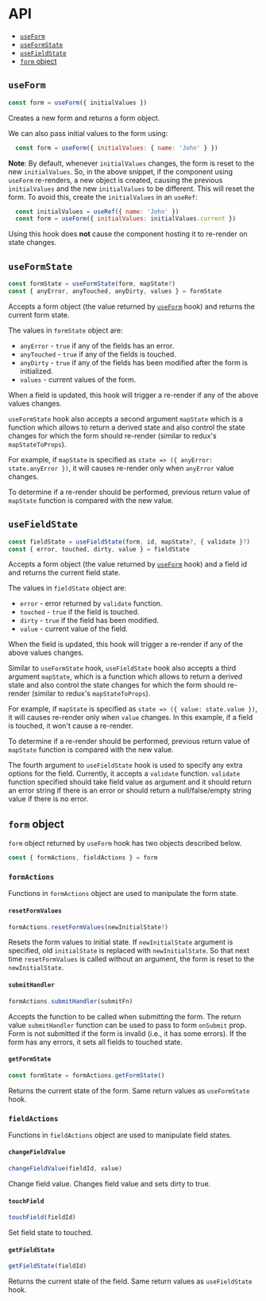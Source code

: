 # API

- [`useForm`](#useform)
- [`useFormState`](#useformstate)
- [`useFieldState`](#usefieldstate)
- [`form` object](#form-object)

## `useForm`

```jsx
const form = useForm({ initialValues })
```

Creates a new form and returns a form object.

We can also pass initial values to the form using:

```jsx
  const form = useForm({ initialValues: { name: 'John' } })
```

**Note**: By default, whenever `initialValues` changes, the form is reset to the new `initialValues`.
So, in the above snippet, if the component using `useForm` re-renders, a new object is created, causing the 
previous `initialValues` and the new `initialValues` to be different. This will reset the form.
To avoid this, create the `initialValues` in an `useRef`:

```jsx
  const initialValues = useRef({ name: 'John' })
  const form = useForm({ initialValues: initialValues.current })
```

Using this hook does **not** cause the component hosting it to re-render on state changes.

## `useFormState`

```jsx
const formState = useFormState(form, mapState?)
const { anyError, anyTouched, anyDirty, values } = formState
```

Accepts a form object (the value returned by [`useForm`](#useform) hook)
and returns the current form state.

The values in `formState` object are:

- `anyError` - `true` if any of the fields has an error.
- `anyTouched` - `true` if any of the fields is touched.
- `anyDirty` - `true` if any of the fields has been modified after the form is initialized.
- `values` - current values of the form.

When a field is updated, this hook will trigger a re-render if any of the above values changes.

`useFormState` hook also accepts a second argument `mapState` which is a function which allows to 
return a derived state and also control the state changes for which the form should re-render 
(similar to redux's `mapStateToProps`).

For example, if `mapState` is specified as `state => ({ anyError: state.anyError })`, 
it will causes re-render only when `anyError` value changes.

To determine if a re-render should be performed, 
previous return value of `mapState` function is compared with the new value.


## `useFieldState`

```jsx
const fieldState = useFieldState(form, id, mapState?, { validate }?)
const { error, touched, dirty, value } = fieldState
```

Accepts a form object (the value returned by [`useForm`](#useform) hook)
and a field id and returns the current field state.

The values in `fieldState` object are:

- `error` - error returned by `validate` function.
- `touched` - `true` if the field is touched.
- `dirty` - `true` if the field has been modified.
- `value` - current value of the field.

When the field is updated, this hook will trigger a re-render if any of the above values changes.

Similar to `useFormState` hook, `useFieldState` hook also accepts a third argument `mapState`, 
which is a function which allows to return a derived state and also control the state changes for which the form should re-render 
(similar to redux's `mapStateToProps`).

For example, if `mapState` is specified as `state => ({ value: state.value })`, 
it will causes re-render only when `value` changes. In this example, if a field is touched, it won't cause a re-render. 

To determine if a re-render should be performed, 
previous return value of `mapState` function is compared with the new value.

The fourth argument to `useFieldState` hook is used to specify any extra options for the field.
Currently, it accepts a `validate` function. `validate` function specified should take field value as argument and
it should return an error string if there is an error or should return a null/false/empty string value if there is no error.

## `form` object

`form` object returned by `useForm` hook has two objects described below.

```jsx
const { formActions, fieldActions } = form
```

### `formActions`

Functions in `formActions` object are used to manipulate the form state.

#### `resetFormValues`

```jsx
formActions.resetFormValues(newInitialState?)
```

Resets the form values to initial state. 
If `newInitialState` argument is specified, old `initialState` is replaced with `newInitialState`.
So that next time `resetFormValues` is called without an argument, the form is reset to the `newInitialState`.

#### `submitHandler`

```jsx
formActions.submitHandler(submitFn)
```

Accepts the function to be called when submitting the form.
The return value `submitHandler` function can be used to pass to form `onSubmit` prop.
Form is not submitted if the form is invalid (i.e., it has some errors). 
If the form has any errors, it sets all fields to touched state.


#### `getFormState`

```jsx
const formState = formActions.getFormState()
```

Returns the current state of the form. Same return values as `useFormState` hook.


### `fieldActions`

Functions in `fieldActions` object are used to manipulate field states.

#### `changeFieldValue`

```jsx
changeFieldValue(fieldId, value)
```

Change field value. Changes field value and sets dirty to true.

#### `touchField`
```jsx
touchField(fieldId)
```

Set field state to touched.

#### `getFieldState`
```jsx
getFieldState(fieldId)
```

Returns the current state of the field. Same return values as `useFieldState` hook.
